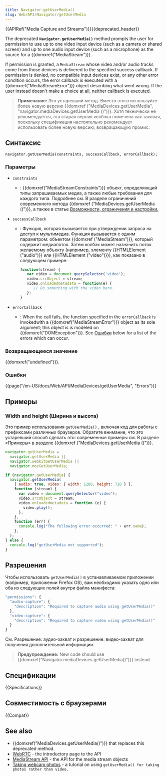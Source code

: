 ```yaml
---
title: Navigator.getUserMedia()
slug: Web/API/Navigator/getUserMedia
---
```


{{APIRef("Media Capture and Streams")}}{{deprecated_header}}

The deprecated **`Navigator.getUserMedia()`** method prompts the user for permission to use up to one video input device (such as a camera or shared screen) and up to one audio input device (such as a microphone) as the source for a {{domxref("MediaStream")}}.

If permission is granted, a `MediaStream` whose video and/or audio tracks come from those devices is delivered to the specified success callback. If permission is denied, no compatible input devices exist, or any other error condition occurs, the error callback is executed with a {{domxref("MediaStreamError")}} object describing what went wrong. If the user instead doesn't make a choice at all, neither callback is executed.

> **Примечание:** Это устаревший метод. Вместо этого используйте более новую версию {{domxref ("MediaDevices.getUserMedia", "navigator.mediaDevices.getUserMedia ()")}}. Хотя технически не рекомендуется, эта старая версия колбэка помечена как таковая, поскольку спецификация настоятельно рекомендует использовать более новую версию, возвращающую промис.

## Синтаксис

```
navigator.getUserMedia(constraints, successCallback, errorCallback);
```

### Параметры

- `constraints`
  - : {{domxref("MediaStreamConstraints")}} объект, определяющий типы запрашиваемых медиа, а также любые требования для каждого типа. Подробнее см. В разделе ограничений современного метода {{domxref ("MediaDevices.getUserMedia ()")}}, а также в статье [Возможности, ограничения и настройки.](/ru/docs/Web/API/Media_Streams_API/Constraints)
- `successCallback`

  - : Функция, которая вызывается при утверждении запроса на доступ к мультимедиа. Функция вызывается с одним параметром: объектом {{domxref ("MediaStream")}}, который содержит медиапоток. Затем колбэк может назначить поток желаемому объекту (например, элементу {{HTMLElement ("audio")}} или {{HTMLElement ("video")}}), как показано в следующем примере:

    ```js
    function(stream) {
       var video = document.querySelector('video');
       video.srcObject = stream;
       video.onloadedmetadata = function(e) {
          // Do something with the video here.
       };
    }
    ```

- `errorCallback`
  - : When the call fails, the function specified in the `errorCallback` is invokedwith a {{domxref("MediaStreamError")}} object as its sole argument; this object is is modeled on {{domxref("DOMException")}}. See [Ошибки](#ошибки) below for a list of the errors which can occur.

### Возвращающееся значение

{{domxref("undefined")}}.

### Ошибки

{{page("/en-US/docs/Web/API/MediaDevices/getUserMedia", "Errors")}}

## Примеры

### Width and height (Ширина и высота)

Это пример использования `getUserMedia()` , включая код для работы с префиксами различных браузеров. Обратите внимание, что это устаревший способ сделать это: современные примеры см. В разделе «Примеры» в разделе {{domxref ("MediaDevices.getUserMedia ()")}}.

```js
navigator.getUserMedia =
  navigator.getUserMedia ||
  navigator.webkitGetUserMedia ||
  navigator.mozGetUserMedia;

if (navigator.getUserMedia) {
  navigator.getUserMedia(
    { audio: true, video: { width: 1280, height: 720 } },
    function (stream) {
      var video = document.querySelector("video");
      video.srcObject = stream;
      video.onloadedmetadata = function (e) {
        video.play();
      };
    },
    function (err) {
      console.log("The following error occurred: " + err.name);
    },
  );
} else {
  console.log("getUserMedia not supported");
}
```

## Разрешения

Чтобы использовать `getUserMedia()` в устанавливаемом приложении (например, приложении Firefox OS), вам необходимо указать одно или оба из следующих полей внутри файла манифеста:

```js
"permissions": {
  "audio-capture": {
    "description": "Required to capture audio using getUserMedia()"
  },
  "video-capture": {
    "description": "Required to capture video using getUserMedia()"
  }
}
```

См. Разрешение: аудио-захват и разрешение: видео-захват для получения дополнительной информации.

> **Предупреждение:** New code should use {{domxref("Navigator.mediaDevices.getUserMedia()")}} instead.

## Спецификации

{{Specifications}}

## Совместимость с браузерами

{{Compat}}

## See also

- {{domxref("MediaDevices.getUserMedia()")}} that replaces this deprecated method.
- [WebRTC](/ru/docs/WebRTC) - the introductory page to the API
- [MediaStream API](/ru/docs/WebRTC/MediaStream_API) - the API for the media stream objects
- [Taking webcam photos](/ru/docs/WebRTC/taking_webcam_photos) - a tutorial on using `getUserMedia() for taking photos rather than video.`
